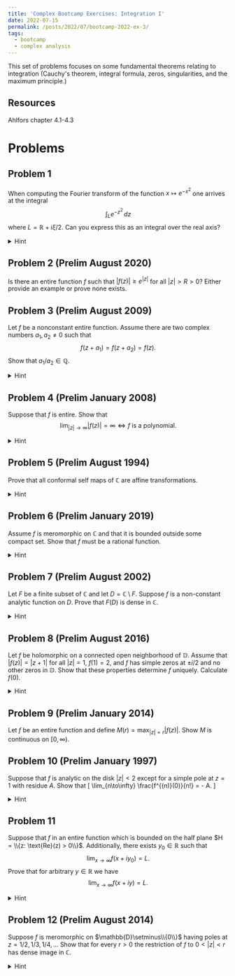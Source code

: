 ```yaml
---
title: 'Complex Bootcamp Exercises: Integration I'
date: 2022-07-15
permalink: /posts/2022/07/bootcamp-2022-ex-3/
tags:
  - bootcamp
  - complex analysis
---
```


This set of problems focuses on some fundamental theorems relating to integration (Cauchy's theorem, integral formula, zeros, singularities, and the maximum principle.) 

Resources
------
Ahlfors chapter 4.1-4.3

Problems
======

Problem 1
------
When computing the Fourier transform of the function $x\mapsto e^{-x^2}$ one arrives at the integral $$ \int_L e^{-z^2}\, dz $$ where $L = \mathbb{R} + i\xi/2$. 
Can you express this as an integral over the real axis? 
<details>
	<summary>Hint</summary>
	Consider integrating over rectangles with sides on both $L$ and $\mathbb{R}$. 
</details>

Problem 2 (Prelim August 2020)
------
Is there an entire function $f$ such that $|f(z)| \geq e^{|z|}$ for all $|z| > R >0$? Either provide an example or prove none exists. 


Problem 3 (Prelim August 2009)
------
Let $f$ be a nonconstant entire function. Assume there are two complex numbers $a_1, a_2 \ne 0$ such that $$ f(z+a_1) = f(z+a_2) = f(z).$$
Show that $a_1/a_2 \in \mathbb{Q}$. 
<details>
	<summary>Hint</summary>
	Consider the cases $a_1/a_2 \notin \mathbb{R}$ and $a_1/a_2 \in \mathbb{R}$ separately. 
</details>

Problem 4 (Prelim January 2008)
------
Suppose that $f$ is entire. Show that $$ \lim_{|z| \to \infty} |f(z)| = \infty \iff f\text{ is a polynomial.} $$
<details>
	<summary>Hint</summary>
	Examine the singularity at infinity. 
</details>

Problem 5 (Prelim August 1994)
------
Prove that all conformal self maps of $\mathbb{C}$ are affine transformations. 
<details>
	<summary>Hint</summary>
	What order can the pole at infinity be? What happens if $f'(z) = 0$ for some $z$?
</details>

Problem 6 (Prelim January 2019)
------
Assume $f$ is meromorphic on $\mathbb{C}$ and that it is bounded outside some compact set. 
Show that $f$ must be a rational function. 
<details>
	<summary>Hint</summary>
	How many poles can $f$ have? Can you define $g(z) = f(z)\prod (z-z_i)^{m_i}$ and get a corresponding bound on $g$? 
</details>

Problem 7 (Prelim August 2002)
------
Let $F$ be a finite subset of $\mathbb{C}$ and let $D = \mathbb{C}\setminus F$. 
Suppose $f$ is a non-constant analytic function on $D$. Prove that $F(D)$ is dense in $\mathbb{C}$. 
<details>
	<summary>Hint</summary>
	If $f(D)$ is not dense then we can construct $g(z) = (f(z)-z_0)^{-1}$ where $z_0 \in \mathbb{C} \setminus \overline{f(D)}$. 
</details>

Problem 8 (Prelim August 2016)
------
Let $f$ be holomorphic on a connected open neighborhood of $\mathbb{D}$. Assume that $|f(z)| = |z+1|$ for all $|z| = 1$, $f(1) = 2$, and $f$ has simple zeros at $\pm i/2$ and no other zeros in $\mathbb{D}$.
Show that these properties determine $f$ uniquely. Calculate $f(0)$.
<details>
	<summary>Hint</summary>
	Consider $g(z) = f(z)/(z+1)$. 
</details>

Problem 9 (Prelim January 2014)
------
Let $f$ be an entire function and define $M(r) =\max_{|z| = r} |f(z)|$. Show $M$ is continuous on $[0,\infty)$. 


Problem 10 (Prelim January 1997)
------
Suppose that $f$ is analytic on the disk $|z| < 2$ except for a simple pole at $z = 1$ with residue $A$. 
Show that \[ \lim_{n\to\infty} \frac{f^{(n)}(0)}{n!} = - A. \]
<details>
	<summary>Hint</summary>
	Consider $g(z) := f(z) - A/(z-1)$ and try extend it to $z = 1$. 
	What is its Taylor expansion?
</details>


Problem 11
------
Suppose that $f$ in an entire function which is bounded on the half plane $H = \\{z: \text{Re}(z) > 0\\}$. 
Additionally, there exists $y_0 \in \mathbb{R}$ such that $$ \lim_{x\to \infty} f(x+iy_0) = L. $$
Prove that for arbitrary $y \in \mathbb{R}$ we have 
$$ \lim_{x\to \infty} f(x+iy) = L. $$
<details>
	<summary>Hint</summary>
	The real and imaginary parts of $f$ are maps $\mathbb{R}^2 \to \mathbb{R}$ so you may consider applying the mean value theorem on these parts. Then you can control the real/imaginary parts of $|f(x+iy) - f(x+iy_0)|$ with $|f'(x + i\xi)|, y < \xi < y_0$. 
</details> 

Problem 12 (Prelim August 2014)
------
Suppose $f$ is meromorphic on $\mathbb{D}\setminus\\{0\\}$ having poles at $z = 1/2,1/3,1/4,\dots$ Show that for every $r > 0$ the restriction of $f$ to $0 < |z| < r$ has dense image in $\mathbb{C}$. 
<details>
	<summary>Hint</summary>
	Suppose not - then we can construct $g(z) = (f(z) - w)^{-1}$ where $w \notin f(B_r(0)\setminus\{0\})$. 
</details>
